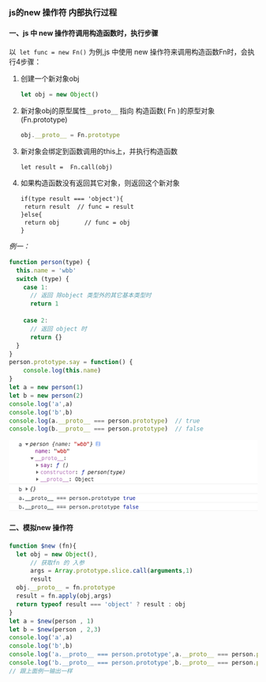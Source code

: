 ### js的new 操作符 内部执行过程

#### 一、js 中 new 操作符调用构造函数时，执行步骤

以` let func = new Fn()` 为例,js 中使用 new 操作符来调用构造函数Fn时，会执行4步骤：

1. 创建一个新对象obj  

   ```javascript
   let obj = new Object()
   ```

2. 新对象obj的原型属性`__proto__` 指向 构造函数( Fn )的原型对象(Fn.prototype)

   ```javascript
   obj.__proto__ = Fn.prototype
   ```

3. 新对象会绑定到函数调用的this上，并执行构造函数

   ```
   let result =  Fn.call(obj) 
   ```

4. 如果构造函数没有返回其它对象，则返回这个新对象

   ```
   if(type result === 'object'){
   	return result  // func = result
   }else{
   	return obj  	 // func = obj
   }
   ```

*例一：*

```javascript
function person(type) {
  this.name = 'wbb'
  switch (type) {
    case 1:  
      // 返回 除object 类型外的其它基本类型时
      return 1

    case 2:
      // 返回 object 时
      return {}
  }
}
person.prototype.say = function() {
	console.log(this.name)
}
let a = new person(1)
let b = new person(2)
console.log('a',a)
console.log('b',b)
console.log(a.__proto__ === person.prototype)  // true
console.log(b.__proto__ === person.prototype)  // false
```

![image-20200912233820384](../../../image/image-20200912233820384.png)

#### 二、模拟new 操作符

```javascript
function $new (fn){
  let obj = new Object(),
      // 获取fn 的 入参
      args = Array.prototype.slice.call(arguments,1) 
      result
  obj.__proto__ = fn.prototype
  result = fn.apply(obj,args)
  return typeof result === 'object' ? result : obj
}
let a = $new(person , 1)
let b = $new(person , 2,3)
console.log('a',a)
console.log('b',b)
console.log('a.__proto__ === person.prototype',a.__proto__ === person.prototype)  // true
console.log('b.__proto__ === person.prototype',b.__proto__ === person.prototype)  // false
// 跟上面例一输出一样
```

